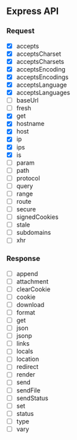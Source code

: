 
## Express API

### Request

- [x] accepts
- [x] acceptsCharset
- [x] acceptsCharsets
- [x] acceptsEncoding
- [x] acceptsEncodings
- [x] acceptsLanguage
- [x] acceptsLanguages
- [ ] baseUrl
- [ ] fresh
- [x] get
- [x] hostname
- [x] host
- [x] ip
- [x] ips
- [x] is
- [ ] param
- [ ] path
- [ ] protocol
- [ ] query
- [ ] range
- [ ] route
- [ ] secure
- [ ] signedCookies
- [ ] stale
- [ ] subdomains
- [ ] xhr

### Response

- [ ] append
- [ ] attachment
- [ ] clearCookie
- [ ] cookie
- [ ] download
- [ ] format
- [ ] get
- [ ] json
- [ ] jsonp
- [ ] links
- [ ] locals
- [ ] location
- [ ] redirect
- [ ] render
- [ ] send
- [ ] sendFile
- [ ] sendStatus
- [ ] set
- [ ] status
- [ ] type
- [ ] vary
